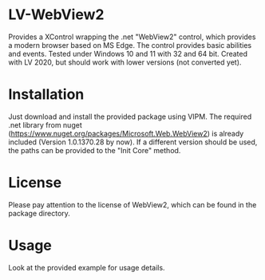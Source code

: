 # LV-WebView2
Provides a XControl wrapping the .net "WebView2" control, which provides a modern browser based on MS Edge. The control provides basic abilities and events.
Tested under Windows 10 and 11 with 32 and 64 bit. Created with LV 2020, but should work with lower versions (not converted yet).

# Installation
Just download and install the provided package using VIPM.
The required .net library from nuget (https://www.nuget.org/packages/Microsoft.Web.WebView2) is already included (Version 1.0.1370.28 by now).
If a different version should be used, the paths can be provided to the "Init Core" method.

# License
Please pay attention to the license of WebView2, which can be found in the package directory. 

# Usage
Look at the provided example for usage details.
